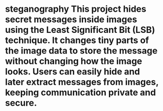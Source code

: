 # steganography This project hides secret messages inside images using the Least Significant Bit (LSB) technique. It changes tiny parts of the image data to store the message without changing how the image looks. Users can easily hide and later extract messages from images, keeping communication private and secure.

